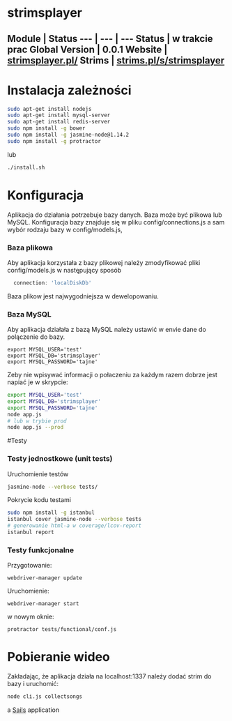 # strimsplayer

Module | Status
--- | --- | ---
**Status** | w trakcie prac
**Global Version** | 0.0.1
**Website** |  [strimsplayer.pl/](http://strimsplayer.pl/)
**Strims** | [strims.pl/s/strimsplayer](http://strims.pl/s/strimsplayer)
---
# Instalacja zależności
```bash
sudo apt-get install nodejs
sudo apt-get install mysql-server
sudo apt-get install redis-server
sudo npm install -g bower
sudo npm install -g jasmine-node@1.14.2
sudo npm install -g protractor
```
lub
```bash
./install.sh
```
# Konfiguracja

Aplikacja do działania potrzebuje bazy danych. Baza może być plikowa lub MySQL.
Konfiguracja bazy znajduje się w pliku config/connections.js a sam wybór rodzaju bazy w config/models.js,

### Baza plikowa
Aby aplikacja korzystała z bazy plikowej należy zmodyfikować pliki config/models.js w następujący sposób
```javascript
  connection: 'localDiskDb'
```
Baza plikow jest najwygodniejsza w dewelopowaniu.
### Baza MySQL
Aby aplikacja działała z bazą MySQL należy ustawić w envie dane do polączenie do bazy.
```
export MYSQL_USER='test'
export MYSQL_DB='strimsplayer'
export MYSQL_PASSWORD='tajne'
```
Zeby nie wpisywać informacji o połaczeniu za każdym razem dobrze jest napiać je w skrypcie:
```bash
export MYSQL_USER='test'
export MYSQL_DB='strimsplayer'
export MYSQL_PASSWORD='tajne'
node app.js
# lub w trybie prod
node app.js --prod
```

#Testy
### Testy jednostkowe (unit tests)
Uruchomienie testów
```bash
jasmine-node --verbose tests/
```
Pokrycie kodu testami
```bash
sudo npm install -g istanbul
istanbul cover jasmine-node --verbose tests
# generowanie html-a w coverage/lcov-report
istanbul report
```
### Testy funkcjonalne
Przygotowanie:
```
webdriver-manager update
```
Uruchomienie:
```
webdriver-manager start
```
w nowym oknie:
```
protractor tests/functional/conf.js
```

# Pobieranie wideo
Zakładając, że aplikacja działa na localhost:1337 należy dodać strim do bazy  i uruchomić:
```bash
node cli.js collectsongs
```

a [Sails](http://sailsjs.org) application
